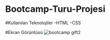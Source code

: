 # Bootcamp-Turu-Projesi

#Kullanılan Teknolojiler
-HTML
-CSS

#Ekran Görüntüsü
![bootcamp gift2](https://github.com/user-attachments/assets/b5c0e844-47a2-4f4b-9b19-2ed0499d8a5d)
